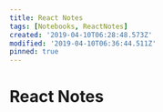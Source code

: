 ```yaml
---
title: React Notes
tags: [Notebooks, ReactNotes]
created: '2019-04-10T06:28:48.573Z'
modified: '2019-04-10T06:36:44.511Z'
pinned: true
---
```


# React Notes 



